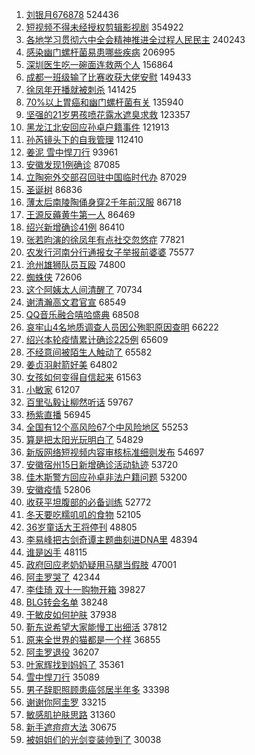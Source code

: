 1. [刘银月676878](https://s.weibo.com//weibo?q=%23%E5%88%98%E9%93%B6%E6%9C%88676878%23&Refer=top) 524436
2. [短视频不得未经授权剪辑影视剧](https://s.weibo.com//weibo?q=%23%E7%9F%AD%E8%A7%86%E9%A2%91%E4%B8%8D%E5%BE%97%E6%9C%AA%E7%BB%8F%E6%8E%88%E6%9D%83%E5%89%AA%E8%BE%91%E5%BD%B1%E8%A7%86%E5%89%A7%23&Refer=top) 354922
3. [各地学习贯彻六中全会精神推进全过程人民民主](https://s.weibo.com//weibo?q=%23%E5%90%84%E5%9C%B0%E5%AD%A6%E4%B9%A0%E8%B4%AF%E5%BD%BB%E5%85%AD%E4%B8%AD%E5%85%A8%E4%BC%9A%E7%B2%BE%E7%A5%9E%E6%8E%A8%E8%BF%9B%E5%85%A8%E8%BF%87%E7%A8%8B%E4%BA%BA%E6%B0%91%E6%B0%91%E4%B8%BB%23&Refer=top) 240243
4. [感染幽门螺杆菌易患哪些疾病](https://s.weibo.com//weibo?q=%23%E6%84%9F%E6%9F%93%E5%B9%BD%E9%97%A8%E8%9E%BA%E6%9D%86%E8%8F%8C%E6%98%93%E6%82%A3%E5%93%AA%E4%BA%9B%E7%96%BE%E7%97%85%23&Refer=top) 206995
5. [深圳医生吃一碗面连救两个人](https://s.weibo.com//weibo?q=%23%E6%B7%B1%E5%9C%B3%E5%8C%BB%E7%94%9F%E5%90%83%E4%B8%80%E7%A2%97%E9%9D%A2%E8%BF%9E%E6%95%91%E4%B8%A4%E4%B8%AA%E4%BA%BA%23&Refer=top) 156864
6. [成都一班级输了比赛收获大佬安慰](https://s.weibo.com//weibo?q=%23%E6%88%90%E9%83%BD%E4%B8%80%E7%8F%AD%E7%BA%A7%E8%BE%93%E4%BA%86%E6%AF%94%E8%B5%9B%E6%94%B6%E8%8E%B7%E5%A4%A7%E4%BD%AC%E5%AE%89%E6%85%B0%23&Refer=top) 149433
7. [徐凤年开播就被刺杀](https://s.weibo.com//weibo?q=%23%E5%BE%90%E5%87%A4%E5%B9%B4%E5%BC%80%E6%92%AD%E5%B0%B1%E8%A2%AB%E5%88%BA%E6%9D%80%23&Refer=top) 141425
8. [70%以上胃癌和幽门螺杆菌有关](https://s.weibo.com//weibo?q=%2370%25%E4%BB%A5%E4%B8%8A%E8%83%83%E7%99%8C%E5%92%8C%E5%B9%BD%E9%97%A8%E8%9E%BA%E6%9D%86%E8%8F%8C%E6%9C%89%E5%85%B3%23&Refer=top) 135940
9. [坚强的21岁男孩喷花露水遮臭求救](https://s.weibo.com//weibo?q=%23%E5%9D%9A%E5%BC%BA%E7%9A%8421%E5%B2%81%E7%94%B7%E5%AD%A9%E5%96%B7%E8%8A%B1%E9%9C%B2%E6%B0%B4%E9%81%AE%E8%87%AD%E6%B1%82%E6%95%91%23&Refer=top) 123357
10. [黑龙江北安回应孙卓户籍事件](https://s.weibo.com//weibo?q=%23%E9%BB%91%E9%BE%99%E6%B1%9F%E5%8C%97%E5%AE%89%E5%9B%9E%E5%BA%94%E5%AD%99%E5%8D%93%E6%88%B7%E7%B1%8D%E4%BA%8B%E4%BB%B6%23&Refer=top) 121913
11. [孙芮镜头下的自我管理](https://s.weibo.com//weibo?q=%23%E5%AD%99%E8%8A%AE%E9%95%9C%E5%A4%B4%E4%B8%8B%E7%9A%84%E8%87%AA%E6%88%91%E7%AE%A1%E7%90%86%23&Refer=top) 112410
12. [姜泥 雪中悍刀行](https://s.weibo.com//weibo?q=%E5%A7%9C%E6%B3%A5%20%E9%9B%AA%E4%B8%AD%E6%82%8D%E5%88%80%E8%A1%8C&Refer=top) 93961
13. [安徽发现1例确诊](https://s.weibo.com//weibo?q=%23%E5%AE%89%E5%BE%BD%E5%8F%91%E7%8E%B01%E4%BE%8B%E7%A1%AE%E8%AF%8A%23&Refer=top) 87085
14. [立陶宛外交部召回驻中国临时代办](https://s.weibo.com//weibo?q=%23%E7%AB%8B%E9%99%B6%E5%AE%9B%E5%A4%96%E4%BA%A4%E9%83%A8%E5%8F%AC%E5%9B%9E%E9%A9%BB%E4%B8%AD%E5%9B%BD%E4%B8%B4%E6%97%B6%E4%BB%A3%E5%8A%9E%23&Refer=top) 87029
15. [圣诞树](https://s.weibo.com//weibo?q=%E5%9C%A3%E8%AF%9E%E6%A0%91&Refer=top) 86836
16. [薄太后南陵陶俑身穿2千年前汉服](https://s.weibo.com//weibo?q=%23%E8%96%84%E5%A4%AA%E5%90%8E%E5%8D%97%E9%99%B5%E9%99%B6%E4%BF%91%E8%BA%AB%E7%A9%BF2%E5%8D%83%E5%B9%B4%E5%89%8D%E6%B1%89%E6%9C%8D%23&Refer=top) 86718
17. [王源反薅黄牛第一人](https://s.weibo.com//weibo?q=%23%E7%8E%8B%E6%BA%90%E5%8F%8D%E8%96%85%E9%BB%84%E7%89%9B%E7%AC%AC%E4%B8%80%E4%BA%BA%23&Refer=top) 86469
18. [绍兴新增确诊41例](https://s.weibo.com//weibo?q=%23%E7%BB%8D%E5%85%B4%E6%96%B0%E5%A2%9E%E7%A1%AE%E8%AF%8A41%E4%BE%8B%23&Refer=top) 86410
19. [张若昀演的徐凤年有点社交忽悠症](https://s.weibo.com//weibo?q=%23%E5%BC%A0%E8%8B%A5%E6%98%80%E6%BC%94%E7%9A%84%E5%BE%90%E5%87%A4%E5%B9%B4%E6%9C%89%E7%82%B9%E7%A4%BE%E4%BA%A4%E5%BF%BD%E6%82%A0%E7%97%87%23&Refer=top) 77821
20. [农发行河南分行通报女子举报前婆婆](https://s.weibo.com//weibo?q=%23%E5%86%9C%E5%8F%91%E8%A1%8C%E6%B2%B3%E5%8D%97%E5%88%86%E8%A1%8C%E9%80%9A%E6%8A%A5%E5%A5%B3%E5%AD%90%E4%B8%BE%E6%8A%A5%E5%89%8D%E5%A9%86%E5%A9%86%23&Refer=top) 75577
21. [沧州雄狮队员互殴](https://s.weibo.com//weibo?q=%23%E6%B2%A7%E5%B7%9E%E9%9B%84%E7%8B%AE%E9%98%9F%E5%91%98%E4%BA%92%E6%AE%B4%23&Refer=top) 74800
22. [蜘蛛侠](https://s.weibo.com//weibo?q=%E8%9C%98%E8%9B%9B%E4%BE%A0&Refer=top) 72606
23. [这个阿姨太人间清醒了](https://s.weibo.com//weibo?q=%23%E8%BF%99%E4%B8%AA%E9%98%BF%E5%A7%A8%E5%A4%AA%E4%BA%BA%E9%97%B4%E6%B8%85%E9%86%92%E4%BA%86%23&Refer=top) 70734
24. [谢清瀚高文君官宣](https://s.weibo.com//weibo?q=%23%E8%B0%A2%E6%B8%85%E7%80%9A%E9%AB%98%E6%96%87%E5%90%9B%E5%AE%98%E5%AE%A3%23&Refer=top) 68549
25. [QQ音乐融合嘻哈盛典](https://s.weibo.com//weibo?q=%23QQ%E9%9F%B3%E4%B9%90%E8%9E%8D%E5%90%88%E5%98%BB%E5%93%88%E7%9B%9B%E5%85%B8%23&Refer=top) 68508
26. [哀牢山4名地质调查人员因公殉职原因查明](https://s.weibo.com//weibo?q=%23%E5%93%80%E7%89%A2%E5%B1%B14%E5%90%8D%E5%9C%B0%E8%B4%A8%E8%B0%83%E6%9F%A5%E4%BA%BA%E5%91%98%E5%9B%A0%E5%85%AC%E6%AE%89%E8%81%8C%E5%8E%9F%E5%9B%A0%E6%9F%A5%E6%98%8E%23&Refer=top) 66222
27. [绍兴本轮疫情累计确诊225例](https://s.weibo.com//weibo?q=%23%E7%BB%8D%E5%85%B4%E6%9C%AC%E8%BD%AE%E7%96%AB%E6%83%85%E7%B4%AF%E8%AE%A1%E7%A1%AE%E8%AF%8A225%E4%BE%8B%23&Refer=top) 65609
28. [不经意间被陌生人触动了](https://s.weibo.com//weibo?q=%23%E4%B8%8D%E7%BB%8F%E6%84%8F%E9%97%B4%E8%A2%AB%E9%99%8C%E7%94%9F%E4%BA%BA%E8%A7%A6%E5%8A%A8%E4%BA%86%23&Refer=top) 65582
29. [姜贞羽射箭好美](https://s.weibo.com//weibo?q=%23%E5%A7%9C%E8%B4%9E%E7%BE%BD%E5%B0%84%E7%AE%AD%E5%A5%BD%E7%BE%8E%23&Refer=top) 64802
30. [女孩如何变得自信起来](https://s.weibo.com//weibo?q=%23%E5%A5%B3%E5%AD%A9%E5%A6%82%E4%BD%95%E5%8F%98%E5%BE%97%E8%87%AA%E4%BF%A1%E8%B5%B7%E6%9D%A5%23&Refer=top) 61563
31. [小敏家](https://s.weibo.com//weibo?q=%E5%B0%8F%E6%95%8F%E5%AE%B6&Refer=top) 61207
32. [百里弘毅让柳然听话](https://s.weibo.com//weibo?q=%23%E7%99%BE%E9%87%8C%E5%BC%98%E6%AF%85%E8%AE%A9%E6%9F%B3%E7%84%B6%E5%90%AC%E8%AF%9D%23&Refer=top) 59767
33. [杨紫直播](https://s.weibo.com//weibo?q=%23%E6%9D%A8%E7%B4%AB%E7%9B%B4%E6%92%AD%23&Refer=top) 56945
34. [全国有12个高风险67个中风险地区](https://s.weibo.com//weibo?q=%23%E5%85%A8%E5%9B%BD%E6%9C%8912%E4%B8%AA%E9%AB%98%E9%A3%8E%E9%99%A967%E4%B8%AA%E4%B8%AD%E9%A3%8E%E9%99%A9%E5%9C%B0%E5%8C%BA%23&Refer=top) 55253
35. [算是把太阳光玩明白了](https://s.weibo.com//weibo?q=%E7%AE%97%E6%98%AF%E6%8A%8A%E5%A4%AA%E9%98%B3%E5%85%89%E7%8E%A9%E6%98%8E%E7%99%BD%E4%BA%86&Refer=top) 54829
36. [新版网络短视频内容审核标准细则发布](https://s.weibo.com//weibo?q=%23%E6%96%B0%E7%89%88%E7%BD%91%E7%BB%9C%E7%9F%AD%E8%A7%86%E9%A2%91%E5%86%85%E5%AE%B9%E5%AE%A1%E6%A0%B8%E6%A0%87%E5%87%86%E7%BB%86%E5%88%99%E5%8F%91%E5%B8%83%23&Refer=top) 54697
37. [安徽宿州15日新增确诊活动轨迹](https://s.weibo.com//weibo?q=%23%E5%AE%89%E5%BE%BD%E5%AE%BF%E5%B7%9E15%E6%97%A5%E6%96%B0%E5%A2%9E%E7%A1%AE%E8%AF%8A%E6%B4%BB%E5%8A%A8%E8%BD%A8%E8%BF%B9%23&Refer=top) 53720
38. [佳木斯警方回应孙卓非法户籍问题](https://s.weibo.com//weibo?q=%23%E4%BD%B3%E6%9C%A8%E6%96%AF%E8%AD%A6%E6%96%B9%E5%9B%9E%E5%BA%94%E5%AD%99%E5%8D%93%E9%9D%9E%E6%B3%95%E6%88%B7%E7%B1%8D%E9%97%AE%E9%A2%98%23&Refer=top) 53200
39. [安徽疫情](https://s.weibo.com//weibo?q=%23%E5%AE%89%E5%BE%BD%E7%96%AB%E6%83%85%23&Refer=top) 52806
40. [收获平坦腹部的必备训练](https://s.weibo.com//weibo?q=%23%E6%94%B6%E8%8E%B7%E5%B9%B3%E5%9D%A6%E8%85%B9%E9%83%A8%E7%9A%84%E5%BF%85%E5%A4%87%E8%AE%AD%E7%BB%83%23&Refer=top) 52772
41. [冬天要吃糯叽叽的食物](https://s.weibo.com//weibo?q=%23%E5%86%AC%E5%A4%A9%E8%A6%81%E5%90%83%E7%B3%AF%E5%8F%BD%E5%8F%BD%E7%9A%84%E9%A3%9F%E7%89%A9%23&Refer=top) 52105
42. [36岁童话大王将停刊](https://s.weibo.com//weibo?q=%2336%E5%B2%81%E7%AB%A5%E8%AF%9D%E5%A4%A7%E7%8E%8B%E5%B0%86%E5%81%9C%E5%88%8A%23&Refer=top) 48805
43. [李易峰把古剑奇谭主题曲刻进DNA里](https://s.weibo.com//weibo?q=%23%E6%9D%8E%E6%98%93%E5%B3%B0%E6%8A%8A%E5%8F%A4%E5%89%91%E5%A5%87%E8%B0%AD%E4%B8%BB%E9%A2%98%E6%9B%B2%E5%88%BB%E8%BF%9BDNA%E9%87%8C%23&Refer=top) 48394
44. [谁是凶手](https://s.weibo.com//weibo?q=%E8%B0%81%E6%98%AF%E5%87%B6%E6%89%8B&Refer=top) 48115
45. [政府回应老奶奶疑用马腿当假肢](https://s.weibo.com//weibo?q=%23%E6%94%BF%E5%BA%9C%E5%9B%9E%E5%BA%94%E8%80%81%E5%A5%B6%E5%A5%B6%E7%96%91%E7%94%A8%E9%A9%AC%E8%85%BF%E5%BD%93%E5%81%87%E8%82%A2%23&Refer=top) 47001
46. [阿圭罗哭了](https://s.weibo.com//weibo?q=%23%E9%98%BF%E5%9C%AD%E7%BD%97%E5%93%AD%E4%BA%86%23&Refer=top) 42344
47. [李佳琦 双十一购物开箱](https://s.weibo.com//weibo?q=%E6%9D%8E%E4%BD%B3%E7%90%A6%20%E5%8F%8C%E5%8D%81%E4%B8%80%E8%B4%AD%E7%89%A9%E5%BC%80%E7%AE%B1&Refer=top) 39827
48. [BLG转会名单](https://s.weibo.com//weibo?q=%23BLG%E8%BD%AC%E4%BC%9A%E5%90%8D%E5%8D%95%23&Refer=top) 38248
49. [干敏皮如何护肤](https://s.weibo.com//weibo?q=%23%E5%B9%B2%E6%95%8F%E7%9A%AE%E5%A6%82%E4%BD%95%E6%8A%A4%E8%82%A4%23&Refer=top) 37938
50. [靳东说希望大家能慢工出细活](https://s.weibo.com//weibo?q=%23%E9%9D%B3%E4%B8%9C%E8%AF%B4%E5%B8%8C%E6%9C%9B%E5%A4%A7%E5%AE%B6%E8%83%BD%E6%85%A2%E5%B7%A5%E5%87%BA%E7%BB%86%E6%B4%BB%23&Refer=top) 37812
51. [原来全世界的猫都是一个样](https://s.weibo.com//weibo?q=%23%E5%8E%9F%E6%9D%A5%E5%85%A8%E4%B8%96%E7%95%8C%E7%9A%84%E7%8C%AB%E9%83%BD%E6%98%AF%E4%B8%80%E4%B8%AA%E6%A0%B7%23&Refer=top) 36855
52. [阿圭罗退役](https://s.weibo.com//weibo?q=%23%E9%98%BF%E5%9C%AD%E7%BD%97%E9%80%80%E5%BD%B9%23&Refer=top) 36207
53. [叶家辉找到妈妈了](https://s.weibo.com//weibo?q=%23%E5%8F%B6%E5%AE%B6%E8%BE%89%E6%89%BE%E5%88%B0%E5%A6%88%E5%A6%88%E4%BA%86%23&Refer=top) 35361
54. [雪中悍刀行](https://s.weibo.com//weibo?q=%E9%9B%AA%E4%B8%AD%E6%82%8D%E5%88%80%E8%A1%8C&Refer=top) 35089
55. [男子辞职照顾患癌邻居半年多](https://s.weibo.com//weibo?q=%23%E7%94%B7%E5%AD%90%E8%BE%9E%E8%81%8C%E7%85%A7%E9%A1%BE%E6%82%A3%E7%99%8C%E9%82%BB%E5%B1%85%E5%8D%8A%E5%B9%B4%E5%A4%9A%23&Refer=top) 33398
56. [谢谢你阿圭罗](https://s.weibo.com//weibo?q=%23%E8%B0%A2%E8%B0%A2%E4%BD%A0%E9%98%BF%E5%9C%AD%E7%BD%97%23&Refer=top) 33215
57. [敏感肌护肤思路](https://s.weibo.com//weibo?q=%23%E6%95%8F%E6%84%9F%E8%82%8C%E6%8A%A4%E8%82%A4%E6%80%9D%E8%B7%AF%23&Refer=top) 31360
58. [新手遮痘痘大法](https://s.weibo.com//weibo?q=%23%E6%96%B0%E6%89%8B%E9%81%AE%E7%97%98%E7%97%98%E5%A4%A7%E6%B3%95%23&Refer=top) 30675
59. [被姐姐们的光剑变装帅到了](https://s.weibo.com//weibo?q=%23%E8%A2%AB%E5%A7%90%E5%A7%90%E4%BB%AC%E7%9A%84%E5%85%89%E5%89%91%E5%8F%98%E8%A3%85%E5%B8%85%E5%88%B0%E4%BA%86%23&Refer=top) 30038
